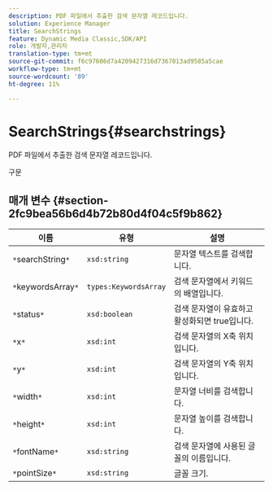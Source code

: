 ```yaml
---
description: PDF 파일에서 추출한 검색 문자열 레코드입니다.
solution: Experience Manager
title: SearchStrings
feature: Dynamic Media Classic,SDK/API
role: 개발자,관리자
translation-type: tm+mt
source-git-commit: f6c97606d7a4209427316d7367013ad9585a5cae
workflow-type: tm+mt
source-wordcount: '89'
ht-degree: 11%

---
```



# SearchStrings{#searchstrings}

PDF 파일에서 추출한 검색 문자열 레코드입니다.

구문

## 매개 변수 {#section-2fc9bea56b6d4b72b80d4f04c5f9b862}

| 이름 | 유형 | 설명 |
|---|---|---|
| `*`searchString`*` | `xsd:string` | 문자열 텍스트를 검색합니다. |
| `*`keywordsArray`*` | `types:KeywordsArray` | 검색 문자열에서 키워드의 배열입니다. |
| `*`status`*` | `xsd:boolean` | 검색 문자열이 유효하고 활성화되면 true입니다. |
| `*`x`*` | `xsd:int` | 검색 문자열의 X축 위치입니다. |
| `*`y`*` | `xsd:int` | 검색 문자열의 Y축 위치입니다. |
| `*`width`*` | `xsd:int` | 문자열 너비를 검색합니다. |
| `*`height`*` | `xsd:int` | 문자열 높이를 검색합니다. |
| `*`fontName`*` | `xsd:string` | 검색 문자열에 사용된 글꼴의 이름입니다. |
| `*`pointSize`*` | `xsd:string` | 글꼴 크기. |

